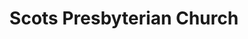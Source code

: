 ---
title: "Scots Presbyterian Church"
denomination: "Presbyterian"
leader: ""
address: ""
suburb: ""
address-hint: ""
mailing: ""
phone: ""
email: ""
website: ""
services:
  - "Sunday 8:30am"
office-hours:
coordinates: 
  longitude: 149.18433300000004
  latitude: -21.12200899999999
---